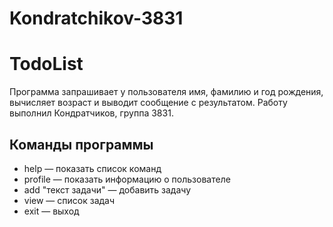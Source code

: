 # Kondratchikov-3831
# TodoList
Программа запрашивает у пользователя имя, фамилию и год рождения, вычисляет возраст и выводит сообщение с результатом.
Работу выполнил Кондратчиков, группа 3831.
## Команды программы

- help — показать список команд
- profile — показать информацию о пользователе
- add "текст задачи" — добавить задачу
- view — список задач
- exit — выход


